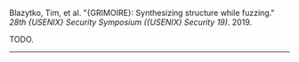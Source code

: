 Blazytko, Tim, et al. "{GRIMOIRE}: Synthesizing structure while fuzzing." _28th {USENIX} Security Symposium ({USENIX} Security 19)_. 2019.

TODO.

<hr/>
